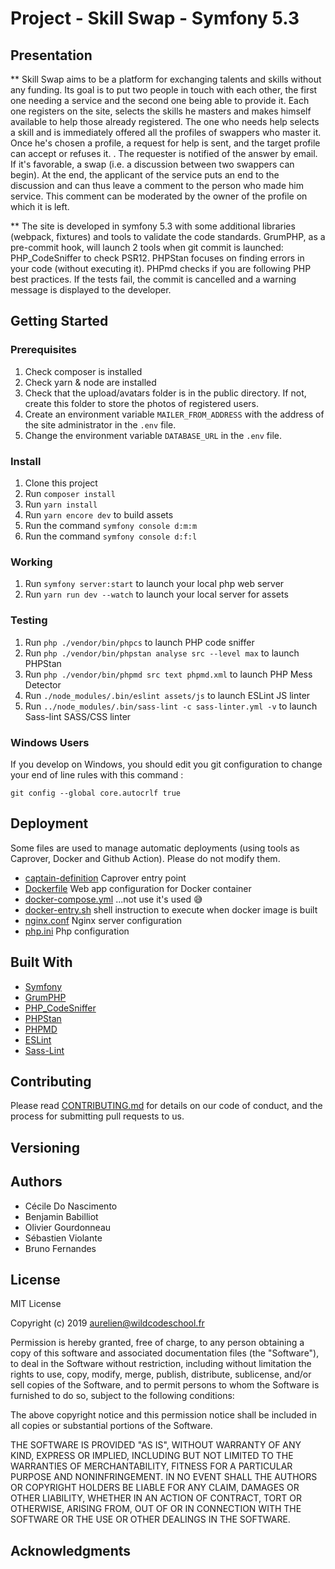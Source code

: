 # Project - Skill Swap - Symfony 5.3

## Presentation

**  Skill Swap aims to be a platform for exchanging talents and skills without any funding. Its goal is to put two people in touch with each other, the first one needing a service and the second one being able to provide it.
Each one registers on the site, selects the skills he masters and makes himself available to help those already registered.
The one who needs help selects a skill and is immediately offered all the profiles of swappers who master it.
Once he's chosen a profile, a request for help is sent, and the target profile can accept or refuses it. . The requester is notified of the answer by email. If it's favorable, a swap (i.e. a discussion between two swappers can begin).
At the end, the applicant of the service puts an end to the discussion and can thus leave a comment to the person who made him service. This comment can be moderated by the owner of the profile on which it is left.

**  The site is developed in symfony 5.3 with some additional libraries (webpack, fixtures) and tools to validate the code standards.
GrumPHP, as a pre-commit hook, will launch 2 tools when git commit is launched:
PHP_CodeSniffer to check PSR12.
PHPStan focuses on finding errors in your code (without executing it).
PHPmd checks if you are following PHP best practices.
If the tests fail, the commit is cancelled and a warning message is displayed to the developer.

 
## Getting Started

### Prerequisites

1. Check composer is installed
2. Check yarn & node are installed
3. Check that the upload/avatars folder is in the public directory. If not, create this folder to store the photos of registered users.
4. Create an environment variable `MAILER_FROM_ADDRESS` with the address of the site administrator in the `.env` file.
5. Change the environment variable `DATABASE_URL` in the `.env` file.

### Install

1. Clone this project
2. Run `composer install`
3. Run `yarn install`
4. Run `yarn encore dev` to build assets
5. Run the command `symfony console d:m:m`
6. Run the command `symfony console d:f:l`

### Working

1. Run `symfony server:start` to launch your local php web server
2. Run `yarn run dev --watch` to launch your local server for assets

### Testing

1. Run `php ./vendor/bin/phpcs` to launch PHP code sniffer
2. Run `php ./vendor/bin/phpstan analyse src --level max` to launch PHPStan
3. Run `php ./vendor/bin/phpmd src text phpmd.xml` to launch PHP Mess Detector
3. Run `./node_modules/.bin/eslint assets/js` to launch ESLint JS linter
3. Run `../node_modules/.bin/sass-lint -c sass-linter.yml -v` to launch Sass-lint SASS/CSS linter

### Windows Users

If you develop on Windows, you should edit you git configuration to change your end of line rules with this command :

`git config --global core.autocrlf true`

## Deployment

Some files are used to manage automatic deployments (using tools as Caprover, Docker and Github Action). Please do not modify them.

* [captain-definition](https://github.com/WildCodeSchool/sf4-pjt3-starter-kit/blob/master/captain-definition) Caprover entry point
* [Dockerfile](https://github.com/WildCodeSchool/sf4-pjt3-starter-kit/blob/master/Dockerfile) Web app configuration for Docker container
* [docker-compose.yml](https://github.com/WildCodeSchool/sf4-pjt3-starter-kit/blob/master/docker-compose.yml) ...not use it's used 😅
* [docker-entry.sh](https://github.com/WildCodeSchool/sf4-pjt3-starter-kit/blob/master/docker-entry.sh) shell instruction to execute when docker image is built
* [nginx.conf](https://github.com/WildCodeSchool/sf4-pjt3-starter-kit/blob/master/nginx.conf) Nginx server configuration
* [php.ini](https://github.com/WildCodeSchool/sf4-pjt3-starter-kit/blob/master/php.ini) Php configuration


## Built With

* [Symfony](https://github.com/symfony/symfony)
* [GrumPHP](https://github.com/phpro/grumphp)
* [PHP_CodeSniffer](https://github.com/squizlabs/PHP_CodeSniffer)
* [PHPStan](https://github.com/phpstan/phpstan)
* [PHPMD](http://phpmd.org)
* [ESLint](https://eslint.org/)
* [Sass-Lint](https://github.com/sasstools/sass-lint)



## Contributing

Please read [CONTRIBUTING.md](https://gist.github.com/PurpleBooth/b24679402957c63ec426) for details on our code of conduct, and the process for submitting pull requests to us.

## Versioning


## Authors

- Cécile Do Nascimento
- Benjamin Babilliot
- Olivier Gourdonneau
- Sébastien Violante
- Bruno Fernandes


## License

MIT License

Copyright (c) 2019 aurelien@wildcodeschool.fr

Permission is hereby granted, free of charge, to any person obtaining a copy
of this software and associated documentation files (the "Software"), to deal
in the Software without restriction, including without limitation the rights
to use, copy, modify, merge, publish, distribute, sublicense, and/or sell
copies of the Software, and to permit persons to whom the Software is
furnished to do so, subject to the following conditions:

The above copyright notice and this permission notice shall be included in all
copies or substantial portions of the Software.

THE SOFTWARE IS PROVIDED "AS IS", WITHOUT WARRANTY OF ANY KIND, EXPRESS OR
IMPLIED, INCLUDING BUT NOT LIMITED TO THE WARRANTIES OF MERCHANTABILITY,
FITNESS FOR A PARTICULAR PURPOSE AND NONINFRINGEMENT. IN NO EVENT SHALL THE
AUTHORS OR COPYRIGHT HOLDERS BE LIABLE FOR ANY CLAIM, DAMAGES OR OTHER
LIABILITY, WHETHER IN AN ACTION OF CONTRACT, TORT OR OTHERWISE, ARISING FROM,
OUT OF OR IN CONNECTION WITH THE SOFTWARE OR THE USE OR OTHER DEALINGS IN THE
SOFTWARE.

## Acknowledgments

